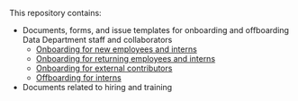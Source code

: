 This repository contains:

* Documents, forms, and issue templates for onboarding and offboarding Data Department staff and collaborators
  * [Onboarding for new employees and interns](.github/ISSUE_TEMPLATE/onboarding-internal.md)
  * [Onboarding for returning employees and interns](.github/ISSUE_TEMPLATE/onboarding-returning.md)
  * [Onboarding for external contributors](.github/ISSUE_TEMPLATE/onboarding-external.md)
  * [Offboarding for interns](.github/ISSUE_TEMPLATE/offboarding.md)
* Documents related to hiring and training

